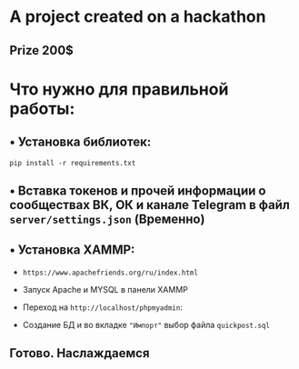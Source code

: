 # A project created on a hackathon

## Prize 200$

# **Что нужно для правильной работы:**
## • Установка библиотек:
`pip install -r requirements.txt`

## • Вставка токенов и прочей информации о сообществах ВК, ОК и канале Telegram в файл `server/settings.json` (Временно)
## • Установка XAMMP:
- `https://www.apachefriends.org/ru/index.html`

-  Запуск Apache и MYSQL в панели XAMMP

-   Переход на `http://localhost/phpmyadmin`:

-  Создание БД и во вкладке `"Импорт"` выбор файла `quickpost.sql`

## **Готово. Наслаждаемся**
